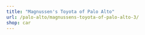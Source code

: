 ```yaml
---
title: "Magnussen's Toyota of Palo Alto"
url: /palo-alto/magnussens-toyota-of-palo-alto-3/
shop: car
---
```

